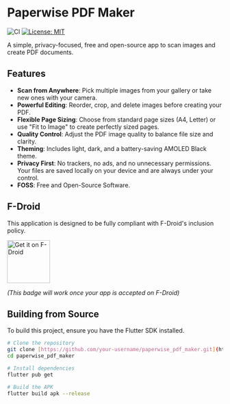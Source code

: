# Paperwise PDF Maker

![CI](https://github.com/your-username/paperwise_pdf_maker/actions/workflows/flutter.yml/badge.svg)
[![License: MIT](https://img.shields.io/badge/License-MIT-yellow.svg)](https://opensource.org/licenses/MIT)

A simple, privacy-focused, free and open-source app to scan images and create PDF documents.

## Features

* **Scan from Anywhere**: Pick multiple images from your gallery or take new ones with your camera.
* **Powerful Editing**: Reorder, crop, and delete images before creating your PDF.
* **Flexible Page Sizing**: Choose from standard page sizes (A4, Letter) or use "Fit to Image" to create perfectly sized pages.
* **Quality Control**: Adjust the PDF image quality to balance file size and clarity.
* **Theming**: Includes light, dark, and a battery-saving AMOLED Black theme.
* **Privacy First**: No trackers, no ads, and no unnecessary permissions. Your files are saved locally on your device and are always under your control.
* **FOSS**: Free and Open-Source Software.

## F-Droid

This application is designed to be fully compliant with F-Droid's inclusion policy.

<a href='https://f-droid.org/packages/your.package.id/'>
    <img alt='Get it on F-Droid' src='https://fdroid.gitlab.io/artwork/badge/get-it-on.png' height='100'/>
</a>

*(This badge will work once your app is accepted on F-Droid)*

## Building from Source

To build this project, ensure you have the Flutter SDK installed.

```bash
# Clone the repository
git clone [https://github.com/your-username/paperwise_pdf_maker.git](https://github.com/your-username/paperwise_pdf_maker.git)
cd paperwise_pdf_maker

# Install dependencies
flutter pub get

# Build the APK
flutter build apk --release